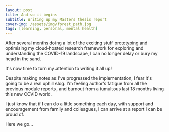 ```yaml
---
layout: post
title: And so it begins
subtitle: Writing up my Masters thesis report
cover-img: /assets/img/forest_path.jpg
tags: [learning, personal, mental health]
---
```

After several months doing a lot of the exciting stuff prototyping and optimising my cloud-hosted research framework for exploring and understanding the COVID-19 landscape, I can no longer delay or bury my head in the sand.

It's now time to turn my attention to writing it all up!

Despite making notes as I've progressed the implementation, I fear it's going to be a real uphill slog. I'm feeling author's fatigue from all the previous module reports, and burnout from a tumultous last 18 months living this new COVID world.

I just know that if I can do a little something each day, with support and encouragement from family and colleagues, I can arrive at a report I can be proud of.  

Here we go...